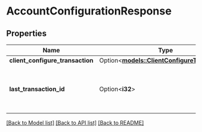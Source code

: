 # AccountConfigurationResponse

## Properties

Name | Type | Description | Notes
------------ | ------------- | ------------- | -------------
**client_configure_transaction** | Option<[**models::ClientConfigureTransaction**](ClientConfigureTransaction.md)> |  | [optional]
**last_transaction_id** | Option<**i32**> | The ID of the last Transaction created for the Account. | [optional]

[[Back to Model list]](../README.md#documentation-for-models) [[Back to API list]](../README.md#documentation-for-api-endpoints) [[Back to README]](../README.md)



